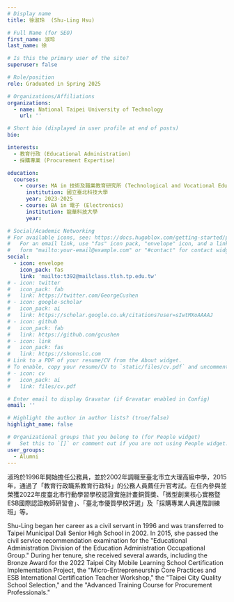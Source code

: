 ```yaml
---
# Display name
title: 徐淑玲  (Shu-Ling Hsu)

# Full Name (for SEO)
first_name: 淑玲
last_name: 徐

# Is this the primary user of the site?
superuser: false

# Role/position
role: Graduated in Spring 2025

# Organizations/Affiliations
organizations:
  - name: National Taipei University of Technology
    url: ''

# Short bio (displayed in user profile at end of posts)
bio:

interests:
  - 教育行政 (Educational Administration)
  - 採購專業 (Procurement Expertise)

education:
  courses:
    - course: MA in 技術及職業教育研究所 (Technological and Vocational Education)
      institution: 國立臺北科技大學
      year: 2023-2025
    - course: BA in 電子 (Electronics)
      institution: 龍華科技大學
      year:

# Social/Academic Networking
# For available icons, see: https://docs.hugoblox.com/getting-started/page-builder/#icons
#   For an email link, use "fas" icon pack, "envelope" icon, and a link in the
#   form "mailto:your-email@example.com" or "#contact" for contact widget.
social:
  - icon: envelope
    icon_pack: fas
    link: 'mailto:t392@mailclass.tlsh.tp.edu.tw'
# - icon: twitter
#   icon_pack: fab
#   link: https://twitter.com/GeorgeCushen
# - icon: google-scholar
#   icon_pack: ai
#   link: https://scholar.google.co.uk/citations?user=sIwtMXoAAAAJ
# - icon: github
#   icon_pack: fab
#   link: https://github.com/gcushen
# - icon: link
#   icon_pack: fas
#   link: https://shonnslc.com
# Link to a PDF of your resume/CV from the About widget.
# To enable, copy your resume/CV to `static/files/cv.pdf` and uncomment the lines below.
# - icon: cv
#   icon_pack: ai
#   link: files/cv.pdf

# Enter email to display Gravatar (if Gravatar enabled in Config)
email: ''

# Highlight the author in author lists? (true/false)
highlight_name: false

# Organizational groups that you belong to (for People widget)
#   Set this to `[]` or comment out if you are not using People widget.
user_groups:
  - Alumni
---
```

淑玲於1996年開始擔任公務員，並於2002年調職至臺北市立大理高級中學，2015年，通過了「教育行政職系教育行政科」的公務人員薦任升官考試。在任內參與並榮獲2022年度臺北市行動學習學校認證實施計畫銅質獎、「微型創業核心實務暨ESB國際認證教師研習會」、「臺北市優質學校評選」及「採購專業人員進階訓練班」等。

Shu-Ling began her career as a civil servant in 1996 and was transferred to Taipei Municipal Dali Senior High School in 2002. In 2015, she passed the civil service recommendation examination for the "Educational Administration Division of the Education Administration Occupational Group." During her tenure, she received several awards, including the Bronze Award for the 2022 Taipei City Mobile Learning School Certification Implementation Project, the "Micro-Entrepreneurship Core Practices and ESB International Certification Teacher Workshop," the "Taipei City Quality School Selection," and the "Advanced Training Course for Procurement Professionals."